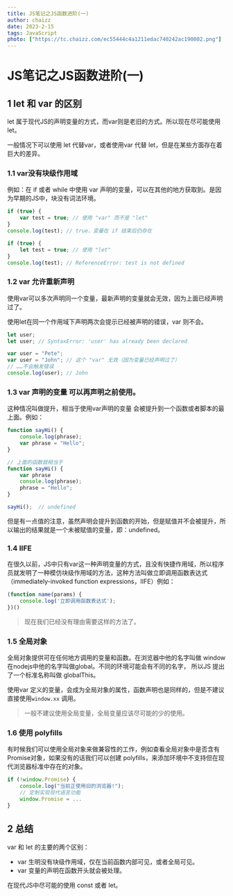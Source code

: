 ```yaml
---
title: JS笔记之JS函数进阶(一)
author: chaizz
date: 2023-2-15
tags: JavaScript
photo: ["https://tc.chaizz.com/ec55444c4a1211edac740242ac190002.png"]
---
```


<!--more-->

# JS笔记之JS函数进阶(一)



## 1 let 和 var 的区别

let 属于现代JS的声明变量的方式，而var则是老旧的方式。所以现在尽可能使用let。

一般情况下可以使用 let 代替var，或者使用var 代替 let，但是在某些方面存在着巨大的差异。

### 1.1 var没有块级作用域

例如：在 if 或者 while 中使用 var 声明的变量，可以在其他的地方获取到。是因为早期的JS中，块没有词法环境。

```js
if (true) {
    var test = true; // 使用 "var" 而不是 "let"
}
console.log(test); // true，变量在 if 结束后仍存在

if (true) {
    let test = true; // 使用 "let"
}
console.log(test); // ReferenceError: test is not defined
```



### 1.2 var 允许重新声明

使用var可以多次声明同一个变量，最新声明的变量就会无效，因为上面已经声明过了。

使用let在同一个作用域下声明两次会提示已经被声明的错误，var 则不会。

```js
let user;
let user; // SyntaxError: 'user' has already been declared

var user = "Pete";
var user = "John"; // 这个 "var" 无效（因为变量已经声明过了）
// ……不会触发错误
console.log(user); // John
```



### 1.3 var 声明的变量 可以再声明之前使用。

这种情况叫做提升，相当于使用var声明的变量 会被提升到一个函数或者脚本的最上面。例如：

```js
function sayHi() {
    console.log(phrase);
    var phrase = "Hello";
}

// 上面的函数就相当于
function sayHi() {
    var phrase
    console.log(phrase);
    phrase = "Hello";
}

sayHi();  // undefined
```

但是有一点值的注意，虽然声明会提升到函数的开始，但是赋值并不会被提升，所以输出的结果就是一个未被赋值的变量，即：undefined。

### 1.4 IIFE

在很久以前，JS中只有var这一种声明变量的方式，且没有快捷作用域，所以程序员就发明了一种模仿块级作用域的方法，这种方法叫做立即调用函数表达式（immediately-invoked function expressions，IIFE）例如：

```js
(function name(params) {
    console.log('立即调用函数表达式');
})()
```

> 现在我们已经没有理由需要这样的方法了。

### 1.5 全局对象

全局对象提供可在任何地方调用的变量和函数。在浏览器中他的名字叫做 window 在nodejs中他的名字叫做global。不同的环境可能会有不同的名字， 所以JS 提出了一个标准名称叫做 globalThis。

使用var 定义的变量，会成为全局对象的属性，函数声明也是同样的，但是不建议直接使用`window.xx` 调用。

> 一般不建议使用全局变量，全局变量应该尽可能的少的使用。



### 1.6 使用 polyfills

有时候我们可以使用全局对象来做兼容性的工作，例如查看全局对象中是否含有 Promise对象，如果没有的话我们可以创建 polyfills，来添加环境中不支持但在现代浏览器标准中存在的对象。

```js
if (!window.Promise) {
    console.log("当前正使用旧的浏览器!");
    // 定制实现现代语言功能
    window.Promise = ...
}
```



## 2 总结

var 和 let 的主要的两个区别：

- var 生明没有块级作用域，仅在当前函数内部可见，或者全局可见。
- var 变量的声明在函数开头就会被处理。

在现代JS中尽可能的使用 const 或者 let。